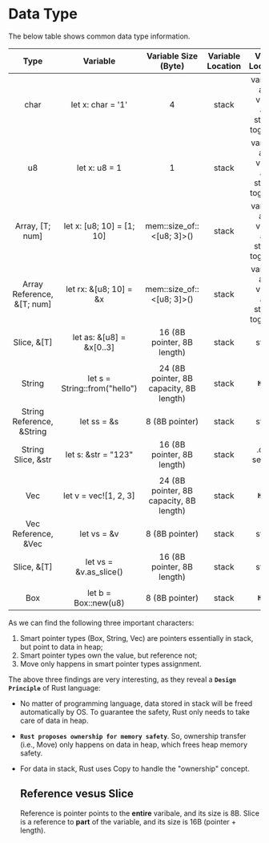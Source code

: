 # Data Type

The below table shows common data type information.

| Type | Variable | Variable Size (Byte) | Variable Location | Value Location | Value Owner | Assignment |
|:---:|:---:|:---:|:---:|:---:|:---:|:---:|
| char | let x: char = '1' | 4 | stack | variable and value are stored together | - | Copy |
| u8 | let x: u8 = 1 | 1 | stack | variable and value are stored together | - | Copy |
| Array, [T; num] | let x: [u8; 10] = [1; 10] | mem::size_of::<[u8; 3]>() | stack | variable and value are stored together | - | Copy |
| Array Reference, &[T; num] | let rx: &[u8; 10] = &x | mem::size_of::<[u8; 3]>() | stack | variable and value are stored together | - | Copy |
| Slice, &[T] | let as: &[u8] = &x[0..3] | 16 (8B pointer, 8B length) | stack | stack | not owner | Copy |
|||||||
| String | let s = String::from("hello") | 24 (8B pointer, 8B capacity, 8B length) | stack | **`Heap`** | owner | **`Move`** |
| String Reference, &String | let ss = &s | 8 (8B pointer) | stack | stack | not owner | Copy |
| String Slice, &str | let s: &str = "123" | 16 (8B pointer, 8B length) | stack | .data section | not owner | Copy |
|||||
| Vec | let v = vec![1, 2, 3] | 24 (8B pointer, 8B capacity, 8B length) | stack | **`Heap`** | owner | **`Move`** |
| Vec Reference, &Vec | let vs = &v | 8 (8B pointer) | stack | stack | not owner | Copy |
| Slice, &[T] | let vs = &v.as_slice() | 16 (8B pointer, 8B length) | stack | stack | not owner | Copy |
||||||
| Box<T> | let b = Box::new(u8) | 8 (8B pointer) | stack | **`Heap`** | owner | **`Move`** |

As we can find the following three important characters:
1. Smart pointer types (Box, String, Vec) are pointers essentially in stack, but point to data in heap;
2. Smart pointer types own the value, but reference not;
3. Move only happens in smart pointer types assignment.

The above three findings are very interesting, as they reveal a **`Design Principle`** of Rust language:
- No matter of programming language, data stored in stack will be freed automatically by OS. To guarantee the safety, Rust only needs to take care of data in heap.
- **`Rust proposes ownership for memory safety`**. So, ownership transfer (i.e., Move) only happens on data in heap, which frees heap memory safety.
- For data in stack, Rust uses Copy to handle the "ownership" concept.

  ## Reference vesus Slice
  Reference is pointer points to the **entire** varibale, and its size is 8B.
  Slice is a reference to **part** of the variable, and its size is 16B (pointer + length).

